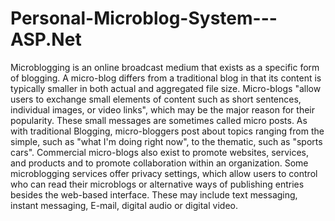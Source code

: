 # Personal-Microblog-System---ASP.Net
Microblogging is an online broadcast medium that exists as a specific form of blogging. A micro-blog differs from a traditional blog in that its content is typically smaller in both actual and aggregated file size. Micro-blogs "allow users to exchange small elements of content such as short sentences, individual images, or video links", which may be the major reason for their popularity. These small messages are sometimes called micro posts.   As with traditional Blogging, micro-bloggers post about topics ranging from the simple, such as "what I'm doing right now", to the thematic, such as "sports cars". Commercial micro-blogs also exist to promote websites, services, and products and to promote collaboration within an organization. Some microblogging services offer privacy settings, which allow users to control who can read their microblogs or alternative ways of publishing entries besides the web-based interface. These may include text messaging, instant messaging, E-mail, digital audio or digital video.
